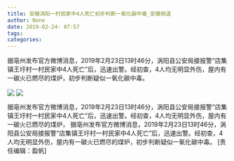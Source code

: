 ```yaml
---
title: 安徽涡阳一村民家中4人死亡初步判断一氧化碳中毒_安徽频道
author: None
date: 2019-02-24- 07:57
tags: 
categories: 
---
```

据亳州发布官方微博消息，2019年2月23日13时46分，涡阳县公安局接报警“店集镇王圩村一村民家中4人死亡”后，迅速出警。经初查，4人均无明显外伤，屋内有一碳火已燃尽的煤炉，初步判断疑似一氧化碳中毒。
<!-- more -->
                
<img align="center" border="0" src="http://p2.ifengimg.com/a/2019_09/b35fceab2a023bf_size154_w1080_h1583.jpg" />
                
<img align="center" border="0" src="http://p2.ifengimg.com/a/2016/0810/204c433878d5cf9size1_w16_h16.png" />
            
据亳州发布官方微博消息，2019年2月23日13时46分，涡阳县公安局接报警“店集镇王圩村一村民家中4人死亡”后，迅速出警。经初查，4人均无明显外伤，屋内有一碳火已燃尽的煤炉，
据亳州发布官方微博消息，2019年2月23日13时46分，涡阳县公安局接报警“店集镇王圩村一村民家中4人死亡”后，迅速出警。经初查，4人均无明显外伤，屋内有一碳火已燃尽的煤炉，初步判断疑似一氧化碳中毒。
[责任编辑：盈帆]
            
